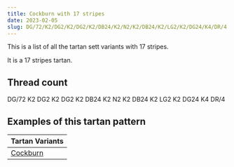```yaml
---
title: Cockburn with 17 stripes
date: 2023-02-05
slug: DG/72/K2/DG2/K2/DG2/K2/DB24/K2/N2/K2/DB24/K2/LG2/K2/DG24/K4/DR/4
---
```

This is a list of all the tartan sett variants with 17 stripes.

It is a 17 stripes tartan.


## Thread count
DG/72 K2 DG2 K2 DG2 K2 DB24 K2 N2 K2 DB24 K2 LG2 K2 DG24 K4 DR/4

## Examples of this tartan pattern

| Tartan Variants |
|---------------|
| [Cockburn](/variants/dg/72/k2/dg2/k2/dg2/k2/db24/k2/n2/k2/db24/k2/lg2/k2/dg24/k4/dr/4-db000052-dg11450d-draa0000-k000000-lgaaaa00-naaaaaa)||
